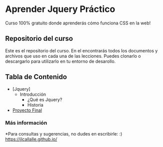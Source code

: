 # Aprender Jquery Práctico
Curso 100% gratuito donde aprenderás cómo funciona CSS en la web!

## Repositorio del curso

Este es el repositorio del curso. En el encontrarás todos los documentos y archivos que uso en cada una de las lecciones. Puedes clonarlo o descargarlo para utilizarlo en tu entorno de desarollo.

## Tabla de Contenido
 * [Jquery]
	* Introducción
		* ¿Qué es Jquery?
		* Historia      
 * [Proyecto Final](https://github.com/jlcallalle/aprende-jquery)


### Más información

*Para consultas y sugerencias, no dudes en escribirle: :) https://jlcallalle.github.io/
